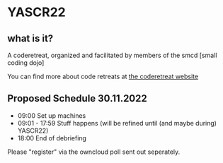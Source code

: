# YASCR22

## what is it?
A coderetreat, organized and facilitated by members of the smcd [small coding dojo]

You can find more about code retreats at [the coderetreat website](https://www.coderetreat.org/the-workshop/)

## Proposed Schedule 30.11.2022
- 09:00 Set up machines
- 09:01 - 17:59 Stuff happens (will be refined until (and maybe during) YASCR22)
- 18:00 End of debriefing 

Please "register" via the owncloud poll sent out seperately.
